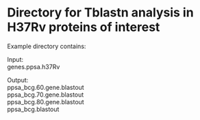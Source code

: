 # Directory for Tblastn analysis in H37Rv proteins of interest 

Example directory contains:  

Input:  
    genes.ppsa.h37Rv  

Output:  
    ppsa_bcg.60.gene.blastout  
    ppsa_bcg.70.gene.blastout  
    ppsa_bcg.80.gene.blastout  
    ppsa_bcg.blastout  